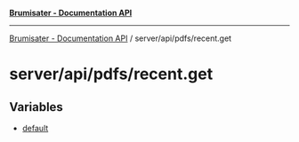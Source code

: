 [**Brumisater - Documentation API**](../../../../README.md)

***

[Brumisater - Documentation API](../../../../README.md) / server/api/pdfs/recent.get

# server/api/pdfs/recent.get

## Variables

- [default](variables/default.md)

